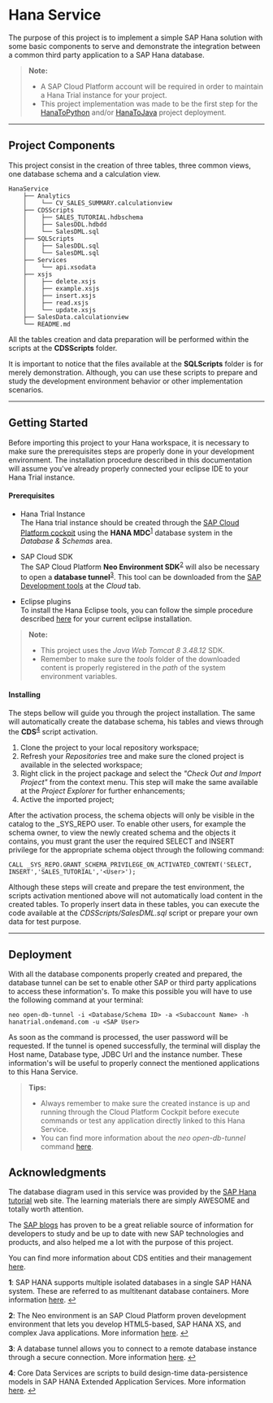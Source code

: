 
Hana Service
===================

The purpose of this project is to implement a simple SAP Hana solution with some basic components to serve and demonstrate the integration between a common third party application to a SAP Hana database.

> **Note:**
> 
> - A SAP Cloud Platform account will be required in order to maintain a Hana Trial instance for your project.
> - This project implementation was made to be the first step for the [HanaToPython](https://github.com/NickChecan/HanaToPython-Application) and/or [HanaToJava](https://github.com/NickChecan/HanaToJava-Application) project deployment.

----------

Project Components
-------------

This project consist in the creation of three tables, three common views, one database schema and a calculation view.

```
HanaService
	├── Analytics
	│    └── CV_SALES_SUMMARY.calculationview
	├── CDSScripts
	│    ├── SALES_TUTORIAL.hdbschema
	│    ├── SalesDDL.hdbdd
	│    └── SalesDML.sql
	├── SQLScripts
	│    ├── SalesDDL.sql
	│    └── SalesDML.sql
	├── Services
	│    └── api.xsodata
	├── xsjs
	│    ├── delete.xsjs
	│    ├── example.xsjs
	│    ├── insert.xsjs
	│    ├── read.xsjs
	│    └── update.xsjs
	├── SalesData.calculationview
	└── README.md
```

All the tables creation and data preparation will be performed within the scripts at the **CDSScripts** folder.

It is important to notice that the files available at the **SQLScripts** folder is for merely demonstration. Although, you can use these scripts to prepare and study the development environment behavior or other implementation scenarios. 

----------

Getting Started
-------------

Before importing this project to your Hana workspace, it is necessary to make sure the prerequisites steps are properly done in your development environment.
The installation procedure described in this documentation will assume you've already properly connected your eclipse IDE to your Hana Trial instance.

#### <i class="icon-layers"></i> Prerequisites

 - Hana Trial Instance </br>
The Hana trial instance should be created through the [SAP Cloud Platform cockpit](https://account.hanatrial.ondemand.com/) using the **HANA MDC**<sup id="a1">[1](#f1)</sup> database system in the *Database & Schemas* area.

 - SAP Cloud SDK </br>
The SAP Cloud Platform **Neo Environment SDK**<sup id="a2">[2](#f2)</sup> will also be necessary to open a **database tunnel**<sup id="a3">[3](#f3)</sup>. 
This tool can be downloaded from the [SAP Development tools](https://tools.hana.ondemand.com/) at the *Cloud* tab.

 - Eclipse plugins </br>
To install the Hana Eclipse tools, you can follow the simple procedure described [here](https://tools.hana.ondemand.com/#hanatools) for your current eclipse installation.


> **Note:**
> 
> - This project uses the *Java Web Tomcat 8 3.48.12* SDK.
> - Remember to make sure the *tools* folder of the downloaded content is properly registered in the *path* of the system environment variables.


#### <i class="icon-download"></i> Installing

The steps bellow will guide you through the project installation. The same will automatically create the database schema, his tables and views through the **CDS**<sup id="a4">[4](#f4)</sup> script activation.

 1. Clone the project to your local repository workspace;
 2. Refresh your *Repositories* tree and make sure the cloned project is available in the selected workspace;
 3. Right click in the project package and select the *"Check Out and Import Project"* from the context menu. This step will make the same available at the *Project Explorer* for further enhancements;
 4. Active the imported project;

After the activation process, the schema objects will only be visible in the catalog to the \_SYS\_REPO user. To enable other users, for example the schema owner, to view the newly created schema and the objects it contains, you must grant the user the required SELECT and INSERT privilege for the appropriate schema object through the following command:
```
CALL _SYS_REPO.GRANT_SCHEMA_PRIVILEGE_ON_ACTIVATED_CONTENT('SELECT, INSERT','SALES_TUTORIAL','<User>');
```
Although these steps will create and prepare the test environment, the scripts activation mentioned above will not automatically load content in the created tables.
To properly insert data in these tables, you can execute the code available at the *CDSScripts/SalesDML.sql* script or prepare your own data for test purpose.


----------

Deployment
-------------

With all the database components properly created and prepared, the database tunnel can be set to enable other SAP or third party applications to access these information's.
To make this possible you will have to use the following command at your terminal:

```
neo open-db-tunnel -i <Database/Schema ID> -a <Subaccount Name> -h hanatrial.ondemand.com -u <SAP User>
```

As soon as the command is processed, the user password will be requested.
If the tunnel is opened successfully, the terminal will display the Host name, Database type, JDBC Url and the instance number.
These information's will be useful to properly connect the mentioned applications to this Hana Service.

> **Tips:**
> 
> - Always remember to make sure the created instance is up and running through the Cloud Platform Cockpit before execute commands or test any application directly linked to this Hana Service.
> - You can find more information about the *neo open-db-tunnel* command [here](https://help.sap.com/doc/65de2977205c403bbc107264b8eccf4b/Cloud/en-US/9e3f90f2ead74229ac5c8848ed5bf292.html).


Acknowledgments
-------------
The database diagram used in this service was provided by the [SAP Hana tutorial](http://saphanatutorial.com/) web site. The learning materials there are simply AWESOME and totally worth attention.

The [SAP blogs](https://blogs.sap.com/) has proven to be a great reliable source of information for developers to study and be up to date with new SAP technologies and products, and also helped me a lot with the purpose of this project.

You can find more information about CDS entities and their management [here](https://help.sap.com/viewer/52715f71adba4aaeb480d946c742d1f6/2.0.02/en-US/e8c150fde4614804831c63a67224ffa8.html).

<b id="f1">1</b>: SAP HANA supports multiple isolated databases in a single SAP HANA system. These are referred to as multitenant database containers. More information [here](https://help.sap.com/viewer/6b94445c94ae495c83a19646e7c3fd56/2.0.00/en-US/623afd167e6b48bf956ebb7f2142f058.html). [↩](#a1)

<b id="f2">2</b>: The Neo environment is an SAP Cloud Platform proven development environment that lets you develop HTML5-based, SAP HANA XS, and complex Java applications. More information [here](https://help.sap.com/viewer/65de2977205c403bbc107264b8eccf4b/Cloud/en-US/1a8ee4e7b27d4293af175f021db8ad9c.html). [↩](#a2)

<b id="f3">3</b>: A database tunnel allows you to connect to a remote database instance through a secure connection. More information [here](https://help.hana.ondemand.com/help/6930850a8f9a40489c01ed1aa381946d.html). [↩](#a3)

<b id="f4">4</b>: Core Data Services are scripts to build design-time data-persistence models in SAP HANA Extended Application Services. More information [here](https://help.sap.com/viewer/09b6623836854766b682356393c6c416/2.0.01/en-US). [↩](#a4)
